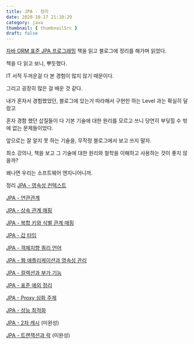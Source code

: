 ```yaml
---
title: JPA - 정리
date: 2020-10-17 21:10:29
category: java
thumbnail: { thumbnailSrc }
draft: false
---
```


[자바 ORM 표준 JPA 프로그래밍](https://www.aladin.co.kr/shop/wproduct.aspx?itemid=62681446) 책을 읽고 블로그에 정리를 해가며 읽었다.

책을 다 읽고 보니, 뿌듯했다.

IT 서적 두꺼운걸 다 본 경험이 많지 않기 때문이다.

그리고 굉장히 많은 걸 배운 것 같다.

내가 혼자서 경험했었던, 블로그에 있는거 따라해서 구현만 하는 Level 과는 확실히 달랐고

혼자 경함 했던 삽질들이 다 기본 기술에 대한 원리를 모르고 쓰니 당연히 부딪힐 수 밖에 없는 문제들이었다.

앞으로는 잘 알지 못 하는 기술을, 무작정 블로그에서 보고 쓰지 말자.

최소 강의나, 책을 보고 그 기술에 대한 원리와 철학을 이해하고 사용하는 것이 좋지 않을까?

왜나면 우리는 소프트웨어 엔지니어니까.

정리
[JPA - 영속성 컨텍스트](/java/jpa---영속성-컨텍스트/)

[JPA - 연관관계](/java/jpa---연관관계/)

[JPA - 상속 관계 매핑](/java/jpa---상속-관계-매핑/)

[JPA - 복합 키와 식별 관계 매핑](/java/jpa---복합-키와-식별-관계-매핑/)

[JPA - 값 타입](/java/jpa---값-타입/)

[JPA - 객체지향 쿼리 언어](/java/jpa---객체지향-쿼리-언어/)

[JPA - 웹 애플리케이션과 영속성 관리](/java/jpa---웹-애플리케이션과-영속성-관리/)

[JPA - 컬렉션과 부가 기능](/java/jpa---컬렉션과-부가-기능/)

[JPA - 표준 예외 정리](/java/jpa---표준-예외-정리/)

[JPA - Proxy 심화 주제](/java/jpa---proxy-심화-주제/)

[JPA - 성능 최적화](/java/jpa---성능-최적화/)

[JPA - 2차 캐시](/java/jpa---2차-캐시/) (미완성)

[JPA - 트랜잭션과 락](/java/jpa---트랜잭션과-락/) (미완성)
